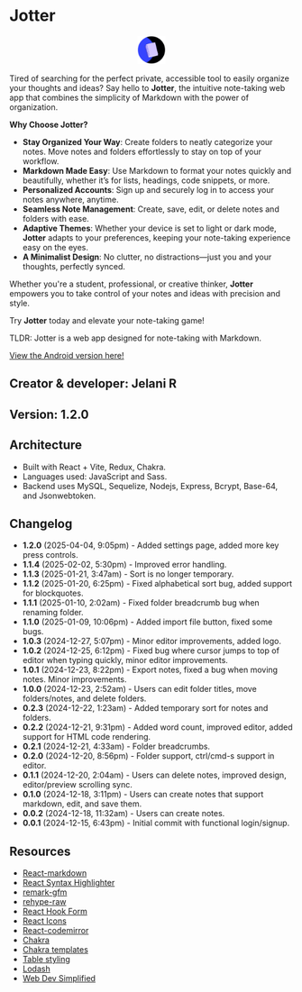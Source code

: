 # Jotter

<center><img src='./public/jotter-circle.png' alt='Jotter logo' height='50px' width='50px'/></center>

Tired of searching for the perfect private, accessible tool to easily organize your thoughts and ideas? Say hello to **Jotter**, the intuitive note-taking web app that combines the simplicity of Markdown with the power of organization.

**Why Choose Jotter?**

- **Stay Organized Your Way**: Create folders to neatly categorize your notes. Move notes and folders effortlessly to stay on top of your workflow.
- **Markdown Made Easy**: Use Markdown to format your notes quickly and beautifully, whether it’s for lists, headings, code snippets, or more.
- **Personalized Accounts**: Sign up and securely log in to access your notes anywhere, anytime.
- **Seamless Note Management**: Create, save, edit, or delete notes and folders with ease.
- **Adaptive Themes**: Whether your device is set to light or dark mode, **Jotter** adapts to your preferences, keeping your note-taking experience easy on the eyes.
- **A Minimalist Design**: No clutter, no distractions—just you and your thoughts, perfectly synced.

Whether you're a student, professional, or creative thinker, **Jotter** empowers you to take control of your notes and ideas with precision and style.

Try **Jotter** today and elevate your note-taking game!

TLDR: Jotter is a web app designed for note-taking with Markdown.

[View the Android version here!](https://github.com/jchips/jotter-rn)

## Creator & developer: Jelani R

## Version: 1.2.0

## Architecture

- Built with React + Vite, Redux, Chakra.
- Languages used: JavaScript and Sass.
- Backend uses MySQL, Sequelize, Nodejs, Express, Bcrypt, Base-64, and Jsonwebtoken.

## Changelog

- **1.2.0** (2025-04-04, 9:05pm) - Added settings page, added more key press controls.
- **1.1.4** (2025-02-02, 5:30pm) - Improved error handling.
- **1.1.3** (2025-01-21, 3:47am) - Sort is no longer temporary.
- **1.1.2** (2025-01-20, 6:25pm) - Fixed alphabetical sort bug, added support for blockquotes.
- **1.1.1** (2025-01-10, 2:02am) - Fixed folder breadcrumb bug when renaming folder.
- **1.1.0** (2025-01-09, 10:06pm) - Added import file button, fixed some bugs.
- **1.0.3** (2024-12-27, 5:07pm) - Minor editor improvements, added logo.
- **1.0.2** (2024-12-25, 6:12pm) - Fixed bug where cursor jumps to top of editor when typing quickly, minor editor improvements.
- **1.0.1** (2024-12-23, 8:22pm) - Export notes, fixed a bug when moving notes. Minor improvements.
- **1.0.0** (2024-12-23, 2:52am) - Users can edit folder titles, move folders/notes, and delete folders.
- **0.2.3** (2024-12-22, 1:23am) - Added temporary sort for notes and folders.
- **0.2.2** (2024-12-21, 9:31pm) - Added word count, improved editor, added support for HTML code rendering.
- **0.2.1** (2024-12-21, 4:33am) - Folder breadcrumbs.
- **0.2.0** (2024-12-20, 8:56pm) - Folder support, ctrl/cmd-s support in editor.
- **0.1.1** (2024-12-20, 2:04am) - Users can delete notes, improved design, editor/preview scrolling sync.
- **0.1.0** (2024-12-18, 3:11pm) - Users can create notes that support markdown, edit, and save them.
- **0.0.2** (2024-12-18, 11:32am) - Users can create notes.
- **0.0.1** (2024-12-15, 6:43pm) - Initial commit with functional login/signup.

## Resources

- [React-markdown](https://www.npmjs.com/package/react-markdown)
- [React Syntax Highlighter](https://github.com/react-syntax-highlighter/react-syntax-highlighter)
- [remark-gfm](https://github.com/remarkjs/remark-gfm)
- [rehype-raw](https://www.npmjs.com/package/rehype-raw)
- [React Hook Form](https://react-hook-form.com/)
- [React Icons](https://react-icons.github.io/react-icons/)
- [React-codemirror](https://uiwjs.github.io/react-codemirror/)
- [Chakra](https://www.chakra-ui.com/docs/get-started/installation)
- [Chakra templates](https://chakra-templates.vercel.app/navigation/navbar)
- [Table styling](https://dev.to/letsbsocial1/how-to-add-tables-to-react-markdown-21lc)
- [Lodash](https://lodash.com/)
- [Web Dev Simplified](https://youtu.be/6XTRElVAZ9Y)
